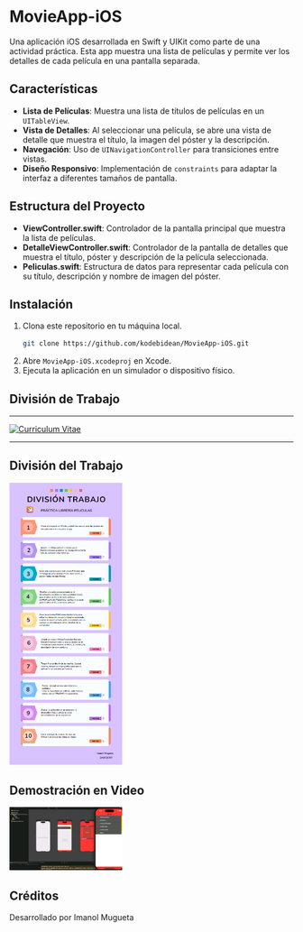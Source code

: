 # MovieApp-iOS

Una aplicación iOS desarrollada en Swift y UIKit como parte de una 
actividad práctica. Esta app muestra una lista de películas y permite ver 
los detalles de cada película en una pantalla separada.

## Características

- **Lista de Películas**: Muestra una lista de títulos de películas en un 
`UITableView`.
- **Vista de Detalles**: Al seleccionar una película, se abre una vista de 
detalle que muestra el título, la imagen del póster y la descripción.
- **Navegación**: Uso de `UINavigationController` para transiciones entre 
vistas.
- **Diseño Responsivo**: Implementación de `constraints` 
para adaptar la interfaz a diferentes tamaños de pantalla.

## Estructura del Proyecto

- **ViewController.swift**: Controlador de la pantalla principal que 
muestra la lista de películas.
- **DetalleViewController.swift**: Controlador de la pantalla de detalles 
que muestra el título, póster y descripción de la película seleccionada.
- **Peliculas.swift**: Estructura de datos para representar cada película 
con su título, descripción y nombre de imagen del póster.

## Instalación

1. Clona este repositorio en tu máquina local.
    ```bash
    git clone https://github.com/kodebidean/MovieApp-iOS.git
    ```
2. Abre `MovieApp-iOS.xcodeproj` en Xcode.
3. Ejecuta la aplicación en un simulador o dispositivo físico.

## División de Trabajo
<hr>
<a href="ImanolMuguetaUnsain_CV.pdf" target="_blank">
    <img src="img_cv.png" alt="Curriculum Vitae" width="200" />
</a>
<hr>

## División del Trabajo
<a href="DivisionTrabajo_iOS.pdf" target="_blank">
    <img src="divtrabajoimg.png" alt="Documento con la división de tareas para la realización del proyecto" width="200" />
</a>

## Demostración en Video

<a href="https://vimeo.com/1029713810?share=copy#t=0" target="_blank">
    <img src="videoImg.png" alt="Enlace al vídeo de prueba del proyecto terminado" width="200" />
</a>

## Créditos

Desarrollado por Imanol Mugueta
